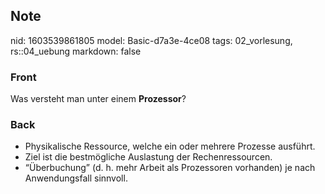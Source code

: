 ## Note
nid: 1603539861805
model: Basic-d7a3e-4ce08
tags: 02_vorlesung, rs::04_uebung
markdown: false

### Front
<p>Was versteht man unter einem <b>Prozessor</b>?

### Back
<div>
  <div>
    <ul>
      <li>Physikalische Ressource, welche ein oder mehrere Prozesse
      ausführt.
      <li>Ziel ist die bestmögliche Auslastung der
      Rechenressourcen.
      <li>“Überbuchung” (d. h. mehr Arbeit als Prozessoren
      vorhanden) je nach Anwendungsfall sinnvoll.
    </ul>
  </div>
</div>
